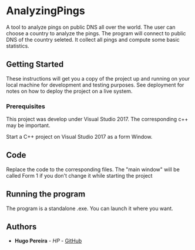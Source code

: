 # AnalyzingPings
A tool to analyze pings on public DNS all over the world. The user can choose a country to analyze the pings. The program will connect to public DNS of the country seleted. It collect all pings and compute some basic statistics.

## Getting Started

These instructions will get you a copy of the project up and running on your local machine for development and testing purposes. See deployment for notes on how to deploy the project on a live system.

### Prerequisites

This project was develop under Visual Studio 2017. The corresponding c++ may be important.

Start a C++ project on Visual Studio 2017 as a form Window.

## Code

Replace the code to the corresponding files. The "main window" will be called Form 1 if you don't change it while starting the project

## Running the program

The program is a standalone .exe. You can launch it where you want.

## Authors

* **Hugo Pereira** - *HP* - [GitHub](https://github.com/PereiraHugo)
